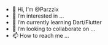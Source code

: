 - 👋 Hi, I’m @Parzzix
- 👀 I’m interested in ...
- 🌱 I’m currently learning Dart/Flutter
- 💞️ I’m looking to collaborate on ...
- 📫 How to reach me ...

<!---
Parzzix/Parzzix is a ✨ special ✨ repository because its `README.md` (this file) appears on your GitHub profile.
You can click the Preview link to take a look at your changes.
--->
